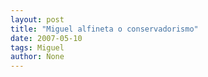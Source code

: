 ```yaml
---
layout: post
title: "Miguel alfineta o conservadorismo"
date: 2007-05-10
tags: Miguel
author: None
---
```

 